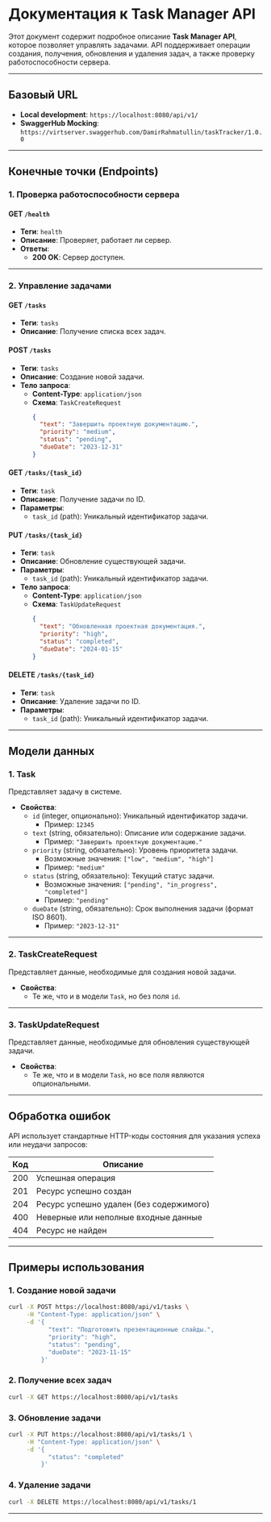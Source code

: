 # Документация к Task Manager API

Этот документ содержит подробное описание **Task Manager API**, которое позволяет управлять задачами. API поддерживает операции создания, получения, обновления и удаления задач, а также проверку работоспособности сервера.

---

## **Базовый URL**
- **Local development**: `https://localhost:8080/api/v1/`
- **SwaggerHub Mocking**: `https://virtserver.swaggerhub.com/DamirRahmatullin/taskTracker/1.0.0`

---

## **Конечные точки (Endpoints)**

### 1. **Проверка работоспособности сервера**

#### **GET** `/health`
- **Теги**: `health`
- **Описание**: Проверяет, работает ли сервер.
- **Ответы**:
  - **200 OK**: Сервер доступен.

---

### 2. **Управление задачами**

#### **GET** `/tasks`
- **Теги**: `tasks`
- **Описание**: Получение списка всех задач.

#### **POST** `/tasks`
- **Теги**: `tasks`
- **Описание**: Создание новой задачи.
- **Тело запроса**:
  - **Content-Type**: `application/json`
  - **Схема**: `TaskCreateRequest`
    ```json
    {
      "text": "Завершить проектную документацию.",
      "priority": "medium",
      "status": "pending",
      "dueDate": "2023-12-31"
    }
    ```

#### **GET** `/tasks/{task_id}`
- **Теги**: `task`
- **Описание**: Получение задачи по ID.
- **Параметры**:
  - `task_id` (path): Уникальный идентификатор задачи.

#### **PUT** `/tasks/{task_id}`
- **Теги**: `task`
- **Описание**: Обновление существующей задачи.
- **Параметры**:
  - `task_id` (path): Уникальный идентификатор задачи.
- **Тело запроса**:
  - **Content-Type**: `application/json`
  - **Схема**: `TaskUpdateRequest`
    ```json
    {
      "text": "Обновленная проектная документация.",
      "priority": "high",
      "status": "completed",
      "dueDate": "2024-01-15"
    }
    ```

#### **DELETE** `/tasks/{task_id}`
- **Теги**: `task`
- **Описание**: Удаление задачи по ID.
- **Параметры**:
  - `task_id` (path): Уникальный идентификатор задачи.

---

## **Модели данных**

### 1. **Task**
Представляет задачу в системе.

- **Свойства**:
  - `id` (integer, опционально): Уникальный идентификатор задачи.
    - Пример: `12345`
  - `text` (string, обязательно): Описание или содержание задачи.
    - Пример: `"Завершить проектную документацию."`
  - `priority` (string, обязательно): Уровень приоритета задачи.
    - Возможные значения: `["low", "medium", "high"]`
    - Пример: `"medium"`
  - `status` (string, обязательно): Текущий статус задачи.
    - Возможные значения: `["pending", "in_progress", "completed"]`
    - Пример: `"pending"`
  - `dueDate` (string, обязательно): Срок выполнения задачи (формат ISO 8601).
    - Пример: `"2023-12-31"`

---

### 2. **TaskCreateRequest**
Представляет данные, необходимые для создания новой задачи.

- **Свойства**:
  - Те же, что и в модели `Task`, но без поля `id`.

---

### 3. **TaskUpdateRequest**
Представляет данные, необходимые для обновления существующей задачи.

- **Свойства**:
  - Те же, что и в модели `Task`, но все поля являются опциональными.

---

## **Обработка ошибок**

API использует стандартные HTTP-коды состояния для указания успеха или неудачи запросов:

| Код | Описание                              |
|------|---------------------------------------|
| 200  | Успешная операция                     |
| 201  | Ресурс успешно создан                 |
| 204  | Ресурс успешно удален (без содержимого)|
| 400  | Неверные или неполные входные данные  |
| 404  | Ресурс не найден                      |

---

## **Примеры использования**

### 1. **Создание новой задачи**
```bash
curl -X POST https://localhost:8080/api/v1/tasks \
     -H "Content-Type: application/json" \
     -d '{
           "text": "Подготовить презентационные слайды.",
           "priority": "high",
           "status": "pending",
           "dueDate": "2023-11-15"
         }'
```

### 2. **Получение всех задач**
```bash
curl -X GET https://localhost:8080/api/v1/tasks
```

### 3. **Обновление задачи**
```bash
curl -X PUT https://localhost:8080/api/v1/tasks/1 \
     -H "Content-Type: application/json" \
     -d '{
           "status": "completed"
         }'
```

### 4. **Удаление задачи**
```bash
curl -X DELETE https://localhost:8080/api/v1/tasks/1
```

---
